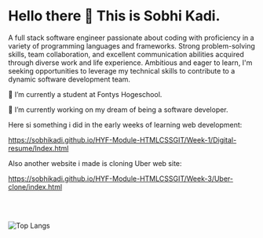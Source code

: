 # Hello there 👋 This is Sobhi Kadi.

A full stack software engineer passionate about coding with proficiency in a variety of programming languages and frameworks. Strong problem-solving skills, team collaboration, and excellent communication abilities acquired through diverse work and life  experience. Ambitious and eager to learn, I'm seeking opportunities to leverage my technical skills to contribute to a dynamic software development team.



🌱 I’m currently a student at Fontys Hogeschool.


🔭 I’m currently working on my dream of being a software developer.



Here si something i did in the early weeks of learning web development:

https://sobhikadi.github.io/HYF-Module-HTMLCSSGIT/Week-1/Digital-resume/Index.html

Also another website i made is cloning Uber web site:

https://sobhikadi.github.io/HYF-Module-HTMLCSSGIT/Week-3/Uber-clone/index.html


<br>
<br>

![Top Langs](https://github-readme-stats.vercel.app/api/top-langs/?username=sobhikadi&size_weight=0.5&count_weight=0.5&theme=dark)

